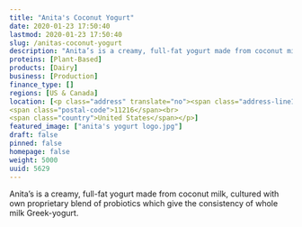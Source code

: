 ```yaml
---
title: "Anita's Coconut Yogurt"
date: 2020-01-23 17:50:40
lastmod: 2020-01-23 17:50:40
slug: /anitas-coconut-yogurt
description: "Anita’s is a creamy, full-fat yogurt made from coconut milk, cultured with own proprietary blend of probiotics which give the consistency of whole milk Greek-yogurt."
proteins: [Plant-Based]
products: [Dairy]
business: [Production]
finance_type: []
regions: [US & Canada]
location: [<p class="address" translate="no"><span class="address-line1">Brooklyn Avenue</span><br>
<span class="postal-code">11216</span><br>
<span class="country">United States</span></p>]
featured_image: ["anita's yogurt logo.jpg"]
draft: false
pinned: false
homepage: false
weight: 5000
uuid: 5629
---
```

<p>Anita’s is a creamy, full-fat yogurt made from coconut milk, cultured with own proprietary blend of probiotics which give the consistency of whole milk Greek-yogurt.</p>
